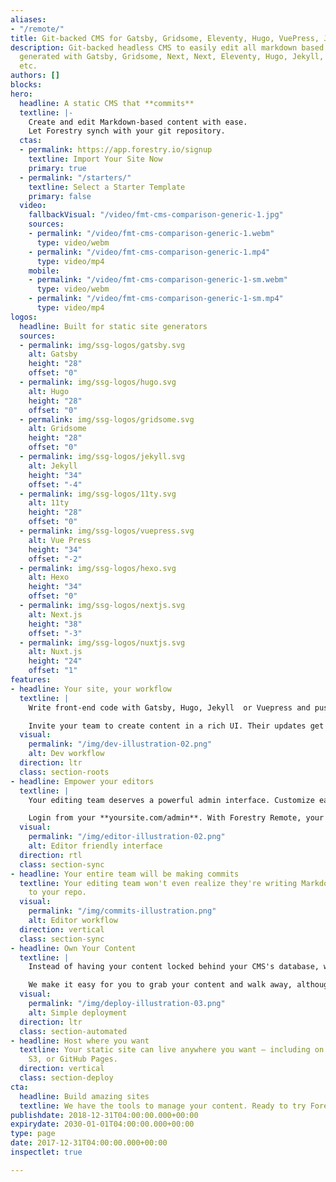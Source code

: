 ```yaml
---
aliases:
- "/remote/"
title: Git-backed CMS for Gatsby, Gridsome, Eleventy, Hugo, VuePress, Jekyll, etc.
description: Git-backed headless CMS to easily edit all markdown based static sites
  generated with Gatsby, Gridsome, Next, Next, Eleventy, Hugo, Jekyll, VuePress, Hexo,
  etc.
authors: []
blocks: 
hero:
  headline: A static CMS that **commits**
  textline: |-
    Create and edit Markdown-based content with ease.
    Let Forestry synch with your git repository.
  ctas:
  - permalink: https://app.forestry.io/signup
    textline: Import Your Site Now
    primary: true
  - permalink: "/starters/"
    textline: Select a Starter Template
    primary: false
  video:
    fallbackVisual: "/video/fmt-cms-comparison-generic-1.jpg"
    sources:
    - permalink: "/video/fmt-cms-comparison-generic-1.webm"
      type: video/webm
    - permalink: "/video/fmt-cms-comparison-generic-1.mp4"
      type: video/mp4
    mobile:
    - permalink: "/video/fmt-cms-comparison-generic-1-sm.webm"
      type: video/webm
    - permalink: "/video/fmt-cms-comparison-generic-1-sm.mp4"
      type: video/mp4
logos:
  headline: Built for static site generators
  sources:
  - permalink: img/ssg-logos/gatsby.svg
    alt: Gatsby
    height: "28"
    offset: "0"
  - permalink: img/ssg-logos/hugo.svg
    alt: Hugo
    height: "28"
    offset: "0"
  - permalink: img/ssg-logos/gridsome.svg
    alt: Gridsome
    height: "28"
    offset: "0"
  - permalink: img/ssg-logos/jekyll.svg
    alt: Jekyll
    height: "34"
    offset: "-4"
  - permalink: img/ssg-logos/11ty.svg
    alt: 11ty
    height: "28"
    offset: "0"
  - permalink: img/ssg-logos/vuepress.svg
    alt: Vue Press
    height: "34"
    offset: "-2"
  - permalink: img/ssg-logos/hexo.svg
    alt: Hexo
    height: "34"
    offset: "0"
  - permalink: img/ssg-logos/nextjs.svg
    alt: Next.js
    height: "38"
    offset: "-3"
  - permalink: img/ssg-logos/nuxtjs.svg
    alt: Nuxt.js
    height: "24"
    offset: "1"
features:
- headline: Your site, your workflow
  textline: |
    Write front-end code with Gatsby, Hugo, Jekyll  or Vuepress and push to your Git repo. Forestry will pull in your commits and update the CMS.

    Invite your team to create content in a rich UI. Their updates get committed back without merge conflicts.
  visual:
    permalink: "/img/dev-illustration-02.png"
    alt: Dev workflow
  direction: ltr
  class: section-roots
- headline: Empower your editors
  textline: |
    Your editing team deserves a powerful admin interface. Customize each page with Forestry's rich editing fields.

    Login from your **yoursite.com/admin**. With Forestry Remote, your site will transcend static.
  visual:
    permalink: "/img/editor-illustration-02.png"
    alt: Editor friendly interface
  direction: rtl
  class: section-sync
- headline: Your entire team will be making commits
  textline: Your editing team won't even realize they're writing Markdown and committing
    to your repo.
  visual:
    permalink: "/img/commits-illustration.png"
    alt: Editor workflow
  direction: vertical
  class: section-sync
- headline: Own Your Content
  textline: |
    Instead of having your content locked behind your CMS's database, we just commit it to your git repository.

    We make it easy for you to grab your content and walk away, although we don't think you will ;)
  visual:
    permalink: "/img/deploy-illustration-03.png"
    alt: Simple deployment
  direction: ltr
  class: section-automated
- headline: Host where you want
  textline: Your static site can live anywhere you want — including on Netlify, Amazon
    S3, or GitHub Pages.
  direction: vertical
  class: section-deploy
cta:
  headline: Build amazing sites
  textline: We have the tools to manage your content. Ready to try Forestry?
publishdate: 2018-12-31T04:00:00.000+00:00
expirydate: 2030-01-01T04:00:00.000+00:00
type: page
date: 2017-12-31T04:00:00.000+00:00
inspectlet: true

---
```

